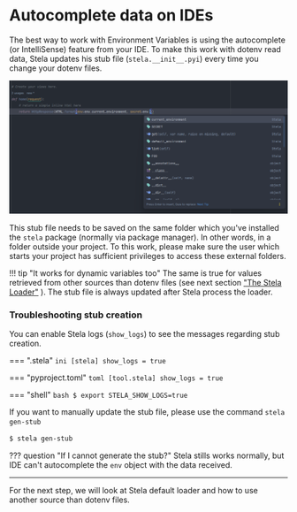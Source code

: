 # Autocomplete data on IDEs

The best way to work with Environment Variables is using the autocomplete (or IntelliSense) feature from your IDE. To
make this work with dotenv read data, Stela updates his stub file (`stela.__init__.pyi`) every time you change your dotenv
files.

![](images/autocomplete.png)

This stub file needs to be saved on the same folder which you've installed the `stela` package (normally via package manager). In
other words, in a folder outside your project. To this work, please make sure the user which starts your project has
sufficient privileges to access these external folders.

!!! tip "It works for dynamic variables too"
    The same is true for values retrieved from other sources than dotenv files (see next section ["The Stela Loader"](the_final_loader.md)
    ). The stub file is always updated after Stela process the loader.

### Troubleshooting stub creation

You can enable Stela logs (`show_logs`) to see the messages regarding stub creation.

=== ".stela"
    ```ini
    [stela]
    show_logs = true
    ```

=== "pyproject.toml"
    ```toml
    [tool.stela]
    show_logs = true
    ```

=== "shell"
    ```bash
    $ export STELA_SHOW_LOGS=true
    ```

If you want to manually update the stub file, please use the command `stela gen-stub`

```bash
$ stela gen-stub
```

??? question "If I cannot generate the stub?"
    Stela stills works normally, but IDE can't autocomplete the `env` object with the data received.

---

For the next step, we will look at Stela default loader and how to use another source than dotenv files.
